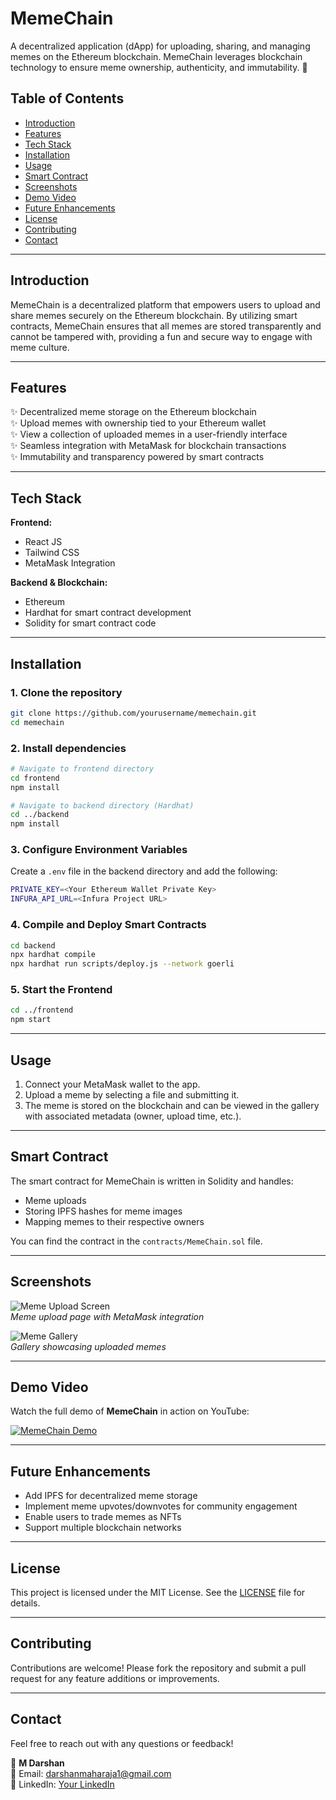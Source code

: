 # **MemeChain**  
A decentralized application (dApp) for uploading, sharing, and managing memes on the Ethereum blockchain. MemeChain leverages blockchain technology to ensure meme ownership, authenticity, and immutability. 🚀

## **Table of Contents**  
- [Introduction](#introduction)  
- [Features](#features)  
- [Tech Stack](#tech-stack)  
- [Installation](#installation)  
- [Usage](#usage)  
- [Smart Contract](#smart-contract)  
- [Screenshots](#screenshots)  
- [Demo Video](#demo-video)  
- [Future Enhancements](#future-enhancements)  
- [License](#license)  
- [Contributing](#contributing)  
- [Contact](#contact)

---

## **Introduction**  
MemeChain is a decentralized platform that empowers users to upload and share memes securely on the Ethereum blockchain. By utilizing smart contracts, MemeChain ensures that all memes are stored transparently and cannot be tampered with, providing a fun and secure way to engage with meme culture.

---

## **Features**  
✨ Decentralized meme storage on the Ethereum blockchain  
✨ Upload memes with ownership tied to your Ethereum wallet  
✨ View a collection of uploaded memes in a user-friendly interface  
✨ Seamless integration with MetaMask for blockchain transactions  
✨ Immutability and transparency powered by smart contracts

---

## **Tech Stack**  
**Frontend:**  
- React JS  
- Tailwind CSS  
- MetaMask Integration

**Backend & Blockchain:**  
- Ethereum  
- Hardhat for smart contract development  
- Solidity for smart contract code  

---

## **Installation**  

### **1. Clone the repository**  
```bash  
git clone https://github.com/yourusername/memechain.git  
cd memechain
```

### **2. Install dependencies**  
```bash  
# Navigate to frontend directory
cd frontend
npm install  

# Navigate to backend directory (Hardhat)
cd ../backend
npm install
```

### **3. Configure Environment Variables**  
Create a `.env` file in the backend directory and add the following:  
```bash  
PRIVATE_KEY=<Your Ethereum Wallet Private Key>  
INFURA_API_URL=<Infura Project URL>  
```

### **4. Compile and Deploy Smart Contracts**  
```bash  
cd backend
npx hardhat compile  
npx hardhat run scripts/deploy.js --network goerli  
```

### **5. Start the Frontend**  
```bash  
cd ../frontend
npm start  
```

---

## **Usage**  
1. Connect your MetaMask wallet to the app.  
2. Upload a meme by selecting a file and submitting it.  
3. The meme is stored on the blockchain and can be viewed in the gallery with associated metadata (owner, upload time, etc.).

---

## **Smart Contract**  
The smart contract for MemeChain is written in Solidity and handles:  
- Meme uploads  
- Storing IPFS hashes for meme images  
- Mapping memes to their respective owners  

You can find the contract in the `contracts/MemeChain.sol` file.

---

## **Screenshots**  
![Meme Upload Screen](https://devfolio.co/_next/image?url=https%3A%2F%2Fassets.devfolio.co%2Fhackathons%2Fbeea3a652dd04c86b1890bd76bca5451%2Fprojects%2Fc4308cf07a364a46ba277dc5db9ed8a0%2Fbcff67d1-c4b1-41a6-ab43-28b02ecee66c.png&w=1440&q=75)  
*Meme upload page with MetaMask integration*  

![Meme Gallery]()  
*Gallery showcasing uploaded memes*  

---

## **Demo Video**  

Watch the full demo of **MemeChain** in action on YouTube:

[![MemeChain Demo](https://img.youtube.com/vi/-3vmBqWZXjA/0.jpg)](https://youtu.be/-3vmBqWZXjA)

---

## **Future Enhancements**  
- Add IPFS for decentralized meme storage  
- Implement meme upvotes/downvotes for community engagement  
- Enable users to trade memes as NFTs  
- Support multiple blockchain networks

---

## **License**  
This project is licensed under the MIT License. See the [LICENSE](LICENSE) file for details.

---

## **Contributing**  
Contributions are welcome! Please fork the repository and submit a pull request for any feature additions or improvements.

---

## **Contact**  
Feel free to reach out with any questions or feedback!  

👤 **M Darshan**  
📧 Email: darshanmaharaja1@gmail.com  
🔗 LinkedIn: [Your LinkedIn](https://www.linkedin.com/in/darshan-maharaja-5445bb149/)
